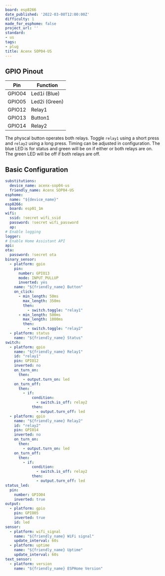 ```yaml
---
board: esp8266
date_published: '2022-03-08T12:00:00Z'
difficulty: 1
made_for_esphome: false
project_url: ''
standard:
- us
tags:
- plug
title: Acenx SOP04-US
---
```


## GPIO Pinout

| Pin    | Function             |
| ------ | -------------------- |
| GPIO04 | Led1i (Blue)         |
| GPIO05 | Led2i (Green)        |
| GPIO12 | Relay1               |
| GPIO13 | Button1              |
| GPIO14 | Relay2               |
The physcal button operates both relays.  Toggle `relay1` using a short press and `relay2` using a long press.  Timing can be adjusted in configuration.  The blue LED is for status and green will be on if either or both relays are on.  The green LED will be off if both relays are off.

## Basic Configuration

```yaml
substitutions:
  device_name: acenx-sop04-us
  friendly_name: Acenx SOP04-US
esphome:
  name: "${device_name}"
esp8266:
  board: esp01_1m
wifi:
  ssid: !secret wifi_ssid
  password: !secret wifi_password
  ap:
# Enable logging
logger:
# Enable Home Assistant API
api:
ota:
  password: !secret ota
binary_sensor:
  - platform: gpio
    pin:
      number: GPIO13
      mode: INPUT_PULLUP
      inverted: yes
    name: "${friendly_name} Button"
    on_click:
      - min_length: 50ms
        max_length: 350ms
        then:
          - switch.toggle: "relay1"
      - min_length: 500ms
        max_length: 1000ms
        then:
          - switch.toggle: "relay2"
  - platform: status
    name: "${friendly_name} Status"
switch:
  - platform: gpio
    name: "${friendly_name} Relay1"
    id: "relay1"
    pin: GPIO12
    inverted: no
    on_turn_on:
      then:
        - output.turn_on: led
    on_turn_off:
      then:
        - if:
            condition:
              - switch.is_off: relay2
            then:
              - output.turn_off: led
  - platform: gpio
    name: "${friendly_name} Relay2"
    id: "relay2"
    pin: GPIO14
    inverted: no
    on_turn_on:
      then:
        - output.turn_on: led
    on_turn_off:
      then:
        - if:
            condition:
              - switch.is_off: relay2
            then:
              - output.turn_off: led
status_led:
  pin:
    number: GPIO04
    inverted: true
output:
  - platform: gpio
    pin: GPIO05
    inverted: true
    id: led
sensor:
  - platform: wifi_signal
    name: "${friendly_name} WiFi signal"
    update_interval: 60s
  - platform: uptime
    name: "${friendly_name} Uptime"
    update_interval: 60s
text_sensor:
  - platform: version
    name: "${friendly_name} ESPHome Version"
```